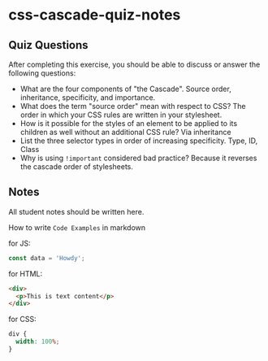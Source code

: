 # css-cascade-quiz-notes

## Quiz Questions

After completing this exercise, you should be able to discuss or answer the following questions:

- What are the four components of "the Cascade".
  Source order, inheritance, specificity, and importance.
- What does the term "source order" mean with respect to CSS?
  The order in which your CSS rules are written in your stylesheet.
- How is it possible for the styles of an element to be applied to its children as well without an additional CSS rule?
  Via inheritance
- List the three selector types in order of increasing specificity.
  Type, ID, Class
- Why is using `!important` considered bad practice?
  Because it reverses the cascade order of stylesheets.

## Notes

All student notes should be written here.

How to write `Code Examples` in markdown

for JS:

```javascript
const data = 'Howdy';
```

for HTML:

```html
<div>
  <p>This is text content</p>
</div>
```

for CSS:

```css
div {
  width: 100%;
}
```
